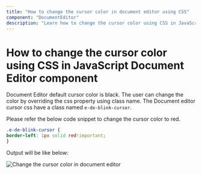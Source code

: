 ```yaml
---
title: "How to change the cursor color in document editor using CSS"
component: "DocumentEditor"
description: "Learn how to change the cursor color using CSS in JavaScript Document Editor component."
---
```


# How to change the cursor color using CSS in JavaScript Document Editor component

Document Editor default cursor color is black. The user can change the color by overriding the css property using class name. The Document editor cursor css have a class named `e-de-blink-cursor`.

Please refer the below code snippet to change the cursor color to red.

```css
.e-de-blink-cursor {
border-left: 1px solid red!important;
}
```

Output will be like below:

![Change the cursor color in document editor](../images/cursor-css.png)
